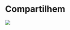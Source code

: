 <!DOCTYPE html>
<html>
<head>
	<title>CARrARrA</title>
</head>
<body>
	<h1>Compartilhem</h1>
	<img src="https://www.google.com.br/imgres?imgurl=https%3A%2F%2Fpics.me.me%2Fnunca-precisei-de-activia-pra-fazer-merda-agostinho-carrara-62416207.png&imgrefurl=https%3A%2F%2Fme.me%2Fi%2Fnunca-precisei-de-activia-pra-fazer-merda-agostinho-carrara-db466a264eae4253a55cb1e64b8359cd&tbnid=KiSA0fFG40O58M&vet=12ahUKEwjIh7OPyfXmAhWrA7kGHRBzB0YQMygRegUIARD6AQ..i&docid=mTdJMM-CSRdXkM&w=500&h=300&q=meme%20agostinho%20carrara&client=opera-gx&ved=2ahUKEwjIh7OPyfXmAhWrA7kGHRBzB0YQMygRegUIARD6AQ" width=”360” height=”200”>
</body>
</html>
